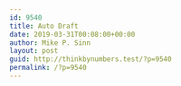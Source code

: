 ```yaml
---
id: 9540
title: Auto Draft
date: 2019-03-31T00:08:00+00:00
author: Mike P. Sinn
layout: post
guid: http://thinkbynumbers.test/?p=9540
permalink: /?p=9540
---
```

